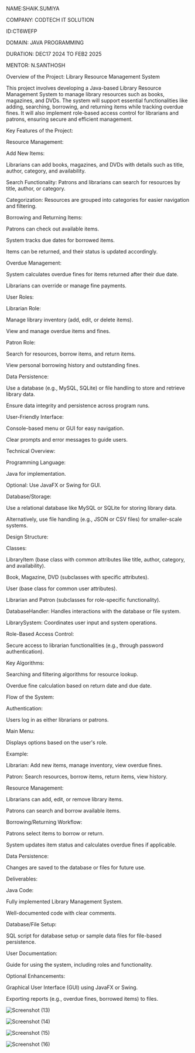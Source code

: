 NAME:SHAIK.SUMIYA

COMPANY: CODTECH IT SOLUTION

ID:CT6WEFP

DOMAIN: JAVA PROGRAMMING

DURATION: DEC17 2024 TO FEB2 2025

MENTOR: N.SANTHOSH

Overview of the Project: Library Resource Management System

This project involves developing a Java-based Library Resource Management System to manage library resources such as books, magazines, and DVDs. The system will support essential functionalities like adding, searching, borrowing, and returning items while tracking overdue fines. It will also implement role-based access control for librarians and patrons, ensuring secure and efficient management.

Key Features of the Project:

Resource Management:

Add New Items:

Librarians can add books, magazines, and DVDs with details such as title, author, category, and availability.

Search Functionality: Patrons and librarians can search for resources by title, author, or category.

Categorization: Resources are grouped into categories for easier navigation and filtering.

Borrowing and Returning Items:

Patrons can check out available items.

System tracks due dates for borrowed items.

Items can be returned, and their status is updated accordingly.

Overdue Management:

System calculates overdue fines for items returned after their due date.

Librarians can override or manage fine payments.

User Roles:

Librarian Role:

Manage library inventory (add, edit, or delete items).

View and manage overdue items and fines.

Patron Role:

Search for resources, borrow items, and return items.

View personal borrowing history and outstanding fines.

Data Persistence:

Use a database (e.g., MySQL, SQLite) or file handling to store and retrieve library data.

Ensure data integrity and persistence across program runs.

User-Friendly Interface:

Console-based menu or GUI for easy navigation.

Clear prompts and error messages to guide users.

Technical Overview:

Programming Language:

Java for implementation.

Optional: Use JavaFX or Swing for GUI.

Database/Storage:

Use a relational database like MySQL or SQLite for storing library data.

Alternatively, use file handling (e.g., JSON or CSV files) for smaller-scale systems.

Design Structure:

Classes:

LibraryItem (base class with common attributes like title, author, category, and availability).

Book, Magazine, DVD (subclasses with specific attributes).

User (base class for common user attributes).

Librarian and Patron (subclasses for role-specific functionality).

DatabaseHandler: Handles interactions with the database or file system.

LibrarySystem: Coordinates user input and system operations.

Role-Based Access Control:

Secure access to librarian functionalities (e.g., through password authentication).

Key Algorithms:

Searching and filtering algorithms for resource lookup.

Overdue fine calculation based on return date and due date.

Flow of the System:

Authentication:

Users log in as either librarians or patrons.

Main Menu:

Displays options based on the user's role.

Example:

Librarian: Add new items, manage inventory, view overdue fines.

Patron: Search resources, borrow items, return items, view history.

Resource Management:

Librarians can add, edit, or remove library items.

Patrons can search and borrow available items.

Borrowing/Returning Workflow:

Patrons select items to borrow or return.

System updates item status and calculates overdue fines if applicable.

Data Persistence:

Changes are saved to the database or files for future use.

Deliverables:

Java Code:

Fully implemented Library Management System.

Well-documented code with clear comments.

Database/File Setup:

SQL script for database setup or sample data files for file-based persistence.

User Documentation:

Guide for using the system, including roles and functionality.

Optional Enhancements:

Graphical User Interface (GUI) using JavaFX or Swing.

Exporting reports (e.g., overdue fines, borrowed items) to files.

![Screenshot (13)](https://github.com/user-attachments/assets/9b9d13dc-852e-4008-bbd3-65234ba9b768)

![Screenshot (14)](https://github.com/user-attachments/assets/5a4cd4a8-47b6-47dc-b2d3-480830306a4e)

![Screenshot (15)](https://github.com/user-attachments/assets/1bce7206-9205-4b3e-ba2e-a12b346f6069)

![Screenshot (16)](https://github.com/user-attachments/assets/9f3d2add-b01d-4fd9-93b2-2f14e0b19ca5)


